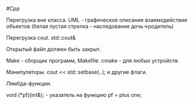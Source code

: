 #Cpp

Перегрузка вне класса.
UML - графическое описание взаимодействия объектов (белая пустая стрелка - наследование дочь->родитель)

Перегрузка cout.
std::cout&

Открытый файл должен быть закрыт.

Make - сборщик программ, Makefile. cmake - для любых устройств.

Манипуляторы.
cout << std::setbase(..);     и другие флаги.

Лямбда-функции.

void (\*pf)(int&); - указатель на функцию
pf = plus one;




